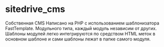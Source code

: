 # sitedrive_cms
Собственная CMS
Написано на PHP с использованием шаблонизатора FastTemplate.
Модульного типа, каждый модуль независим от других. Шаблоны модулей легко интегрируются по средством HTML меток в основном шаблоне 
и сами шаблоны лежат в папке самого модуля.
